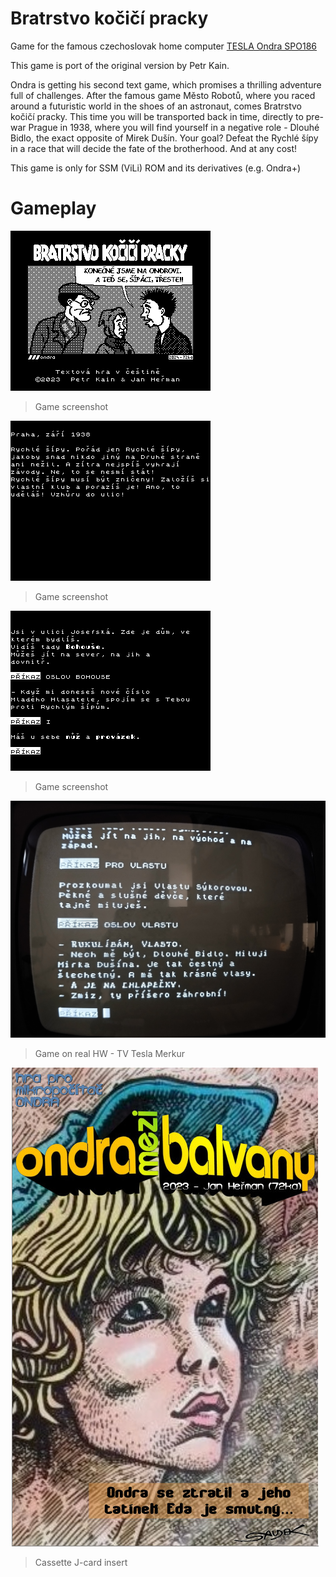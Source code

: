# Bratrstvo kočičí pracky

 Game for the famous czechoslovak home computer [TESLA Ondra SPO186](http://www.ondraspo186.8u.cz/ "Tento web se zabývá československým počítačem Tesla Ondra SPO 186")
 
 This game is port of the original version by Petr Kain.
 
Ondra is getting his second text game, which promises a thrilling adventure full of challenges. After the famous game Město Robotů, where you raced around a futuristic world in the shoes of an astronaut, comes Bratrstvo kočičí pracky. This time you will be transported back in time, directly to pre-war Prague in 1938, where you will find yourself in a negative role - Dlouhé Bidlo, the exact opposite of Mirek Dušín. Your goal? Defeat the Rychlé šípy in a race that will decide the fate of the brotherhood. And at any cost!

This game is only for SSM (ViLi) ROM and its derivatives (e.g. Ondra+)

 
# Gameplay


![](https://github.com/72ka/Tesla_Ondra/blob/main/Bratrstvo%20kocici%20pracky/bkp01.png)
> Game screenshot

![](https://github.com/72ka/Tesla_Ondra/blob/main/Bratrstvo%20kocici%20pracky/bkp02.png)
> Game screenshot

![](https://github.com/72ka/Tesla_Ondra/blob/main/Bratrstvo%20kocici%20pracky/bkp03.png)
> Game screenshot

![](https://github.com/72ka/Tesla_Ondra/blob/main/Bratrstvo%20kocici%20pracky/bkp04.jpg)
> Game on real HW - TV Tesla Merkur

![](https://github.com/72ka/Tesla_Ondra/blob/main/Ondra%20mezi%20balvany/ondra%20mezi%20balvany-cassette-art.jpg)
> Cassette J-card insert
